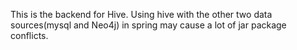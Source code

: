 This is the backend for Hive.
Using hive with the other two data sources(mysql and Neo4j) in spring may cause a lot of jar package conflicts.
